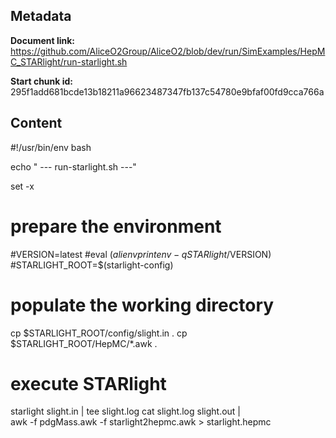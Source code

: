 ## Metadata

**Document link:** https://github.com/AliceO2Group/AliceO2/blob/dev/run/SimExamples/HepMC_STARlight/run-starlight.sh

**Start chunk id:** 295f1add681bcde13b18211a96623487347fb137c54780e9bfaf00fd9cca766a

## Content

#!/usr/bin/env bash

echo " --- run-starlight.sh ---"

set -x

# prepare the environment
#VERSION=latest
#eval $(alienv printenv -q STARlight/$VERSION)
#STARLIGHT_ROOT=$(starlight-config)

# populate the working directory
cp $STARLIGHT_ROOT/config/slight.in .
cp $STARLIGHT_ROOT/HepMC/*.awk .

# execute STARlight
starlight slight.in | tee slight.log
cat slight.log slight.out | \
    awk -f pdgMass.awk -f starlight2hepmc.awk > starlight.hepmc